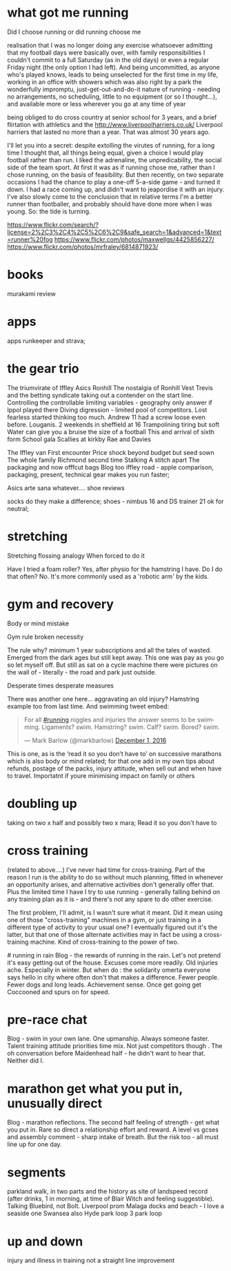 

# what got me running

Did I choose running or did running choose me

realisation that I was no longer doing any exercise whatsoever
admitting that my football days were basically over, with family responsibilities I couldn't commit to a full Saturday (as in the old days) or even a regular Friday night (the only option I had left). And being uncommitted, as anyone who's played knows, leads to being unselected
for the first time in my life, working in an office with showers which was also right by a park
the wonderfully impromptu, just-get-out-and-do-it nature of running - needing no arrangements, no scheduling, little to no equipment (or so I thought...), and available more or less wherever you go at any time of year

being obliged to do cross country at senior school for 3 years, and a brief flirtation with athletics and the http://www.liverpoolharriers.co.uk/ Liverpool harriers that lasted no more than a year. That was almost 30 years ago.

I'll let you into a secret: despite extolling the virutes of running, for a long time I thought that, all things being equal, given a choice I would play football rather than run. I liked the adrenaline, the unpredicability, the social side of the team sport. At first it was as if running chose me, rather than I chose running, on the basis of feasibility. But then recently, on two separate occasions I had the chance to play a one-off 5-a-side game - and turned it down. I had a race coming up, and didn't want to jeapordise it with an injury. I've also slowly come to the conclusion that in relative terms I'm a better runner than footballer, and probably should have done more when I was young. So: the tide is turning.


https://www.flickr.com/search/?license=2%2C3%2C4%2C5%2C6%2C9&safe_search=1&advanced=1&text=runner%20fog
https://www.flickr.com/photos/maxwellgs/4425856227/
https://www.flickr.com/photos/mrfraley/6814871923/


# books

murakami review

# apps

apps runkeeper and strava; 



# the gear trio

The triumvirate of Iffley Asics Ronhill
The nostalgia of Ronhill
Vest
Trevis and the betting syndicate taking out a contender on the start line. Controlling the controllable limiting variables  - geography only answer if lppol played there 
Diving digression - limited pool of competitors. Lost fearless started thinking too much. Andrew 11 had a screw loose even before. Louganis. 2 weekends in sheffield at 16
Trampolining tiring but soft
Water can give you a bruise the size of a football
This and arrival of sixth form
School gala
Scallies at kirkby
Rae and Davies

The Iffley van
First encounter
Price shock beyond budget but seed sown
The whole family Richmond second time
Stalking
A stitch apart
The packaging and now offfcut bags
Blog too
iffley road - apple comparison, packaging, present, technical gear makes you run faster;


Asics
arte sana whatever....
shoe reviews


 socks do they make a difference; shoes - nimbus 16 and DS trainer 21 ok for neutral;


# stretching

Stretching flossing analogy 
When forced to do it 


Have I tried a foam roller? Yes, after physio for the hamstring I have. Do I do that often? No. It's more commonly used as a 'robotic arm' by the kids.


# gym and recovery 

Body or mind mistake
 
Gym rule broken necessity

The rule why? minimum 1 year subscriptions and all the tales of wasted. Emerged from the dark ages but still kept away. This one was pay as you go so let myself off. But still as sat on a cycle machine there were pictures on the wall of  - literally - the road and park just outside.
 
Desperate times desperate measures

There was another one here… aggravating an old injury? Hamstring example too from last time. And swimming tweet embed:
 
<blockquote class="twitter-tweet" data-lang="en"><p lang="en" dir="ltr">For all <a href="https://twitter.com/hashtag/running?src=hash">#running</a> niggles and injuries the answer seems to be swimming. Ligaments? swim. Hamstring? swim. Calf? swim. Bored? swim.</p>&mdash; Mark Barlow (@markbarlow) <a href="https://twitter.com/markbarlow/status/804321638401658880">December 1, 2016</a></blockquote>
<script async src="//platform.twitter.com/widgets.js" charset="utf-8"></script>
 
This is one, as is the ‘read it so you don’t have to’ on  successive marathons which is also body or mind related; for that one add in my own tips about refunds, postage of the packs, injury attitude, when sell out and when have to travel. Importatnt if youre minimising impact on family or others

# doubling up

taking on two x half and possibly two x mara;
Read it so you don't have to



# cross training

(related to above....)
I've never had time for cross-training. Part of the reason I run is the ability to do so without much planning, fitted in whenever an opportunity arises, and alternative activities don't generally offer that. Plus the limited time I have I try to use running  - generally falling behind on any training plan as it is -  and there's not any spare to do other exercise. 

The first problem, I'll admit, is I wasn't sure what it meant. Did it mean using one of those "cross-training" machines in a gym, or just training in a different type of activity to your usual one? I eventually figured out it's the latter, but that one of those alternate activities may in fact be using a cross-training machine. Kind of cross-training to the power of two. 


​# running in rain
Blog - the rewards of running in the rain. Let's not pretend it's easy getting out of the house. Excuses come more readily. Old injuries ache. Especially in winter. But when do : the solidarity omerta everyone says hello in city where often don't that makes a difference. Fewer people. Fewer dogs and long leads.
Achievement sense. Once get going get Coccooned and spurs on for speed.

# pre-race chat
Blog - swim in your own lane. One upmanship. Always someone faster. Talent training attitude priorities time mix. Not just competitors though . The oh conversation before Maidenhead half - he didn't want to hear that. Neither did I.

# marathon get what you put in, unusually direct
Blog - marathon reflections. The second half feeling of strength - get what you put in. Rare so direct a relationship effort and reward. A level vs gcses and assembly comment - sharp intake of breath. But the risk too - all must line up for one day.

# segments
parkland walk, in two parts and the history as site of landspeed record (after drinks, 1 in morning, at time of Blair Witch and feeling suggestible). Talking Bluebird, not Bolt. 
Liverpool prom
Malaga docks and beach - I love a seaside one
Swansea also
Hyde park loop 3 park loop


# up and down

injury and illness in training
not a straight line improvement 






